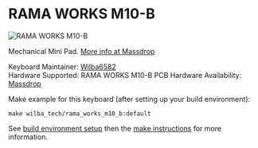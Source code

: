 # RAMA WORKS M10-B

![RAMA WORKS M10-B](https://static1.squarespace.com/static/563c788ae4b099120ae219e2/5b4997390e2e72d65f7a8e83/5b499748352f534ffb40392b/1531549522790/RAMA-M10-B-04.572.jpg?format=1500w)

Mechanical Mini Pad. [More info at Massdrop](https://www.massdrop.com/buy/rama-m10-a)

Keyboard Maintainer: [Wilba6582](https://github.com/Wilba6582)  
Hardware Supported: RAMA WORKS M10-B PCB
Hardware Availability: [Massdrop](https://www.massdrop.com/buy/rama-m10-a)

Make example for this keyboard (after setting up your build environment):

    make wilba_tech/rama_works_m10_b:default

See [build environment setup](https://docs.qmk.fm/#/getting_started_build_tools) then the [make instructions](https://docs.qmk.fm/#/getting_started_make_guide) for more information.